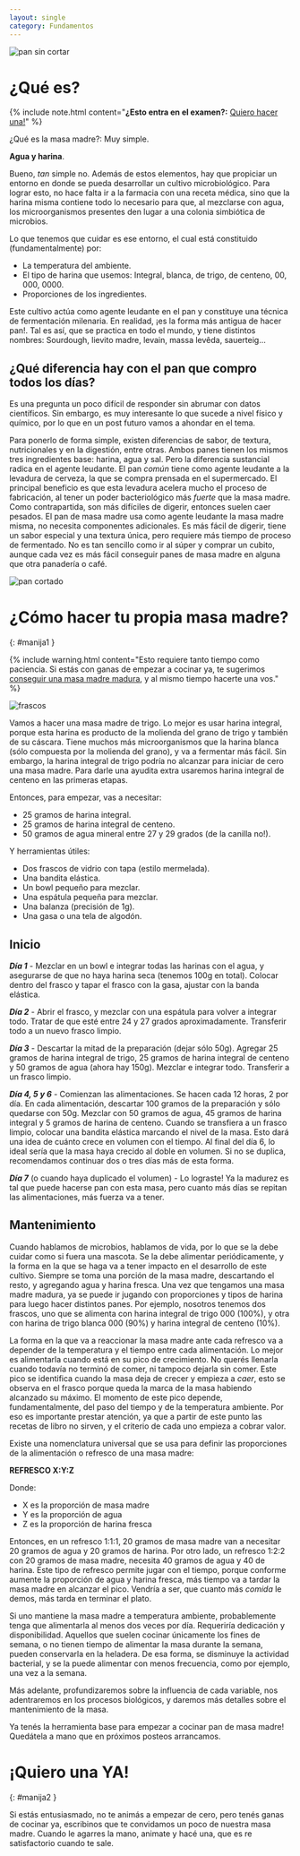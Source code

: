 ```yaml
---
layout: single
category: Fundamentos 
---
```


![pan sin cortar](/assets/images/posts/sabado_28-082.jpg)

# ¿Qué es?

{% include note.html content="**¿Esto entra en el examen?:** [Quiero hacer una!](#manija1)" %}

¿Qué es la masa madre?: Muy simple.

**Agua y harina**.

Bueno, _tan_ simple no. Además de estos elementos, hay que propiciar un entorno en donde se pueda desarrollar un cultivo microbiológico. Para lograr esto, no hace falta ir a la farmacia con una receta médica, sino que la harina misma contiene todo lo necesario para que, al mezclarse con agua, los microorganismos presentes den lugar a una colonia simbiótica de microbios. 

Lo que tenemos que cuidar es ese entorno, el cual está constituido (fundamentalmente) por:

- La temperatura del ambiente.
- El tipo de harina que usemos: Integral, blanca, de trigo, de centeno,  00, 000, 0000.
- Proporciones de los ingredientes.

Este cultivo actúa como agente leudante en el pan y constituye una técnica de fermentación milenaria. En realidad, ¡es la forma más antigua de hacer pan!. Tal es así, que se practica en todo el mundo, y tiene distintos nombres: Sourdough, lievito madre, levain, massa levêda, sauerteig...

## ¿Qué diferencia hay con el pan que compro todos los días?

Es una pregunta un poco difícil de responder sin abrumar con datos científicos. Sin embargo, es muy interesante lo que sucede a nivel físico y químico, por lo que en un post futuro vamos a ahondar en el tema.

Para ponerlo de forma simple, existen diferencias de sabor, de textura, nutricionales y en la digestión, entre otras. Ambos panes tienen los mismos tres ingredientes base: harina, agua y sal. Pero la diferencia sustancial radica en el agente leudante. El pan _común_ tiene como agente leudante a la levadura de cerveza, la que se compra prensada en el supermercado. El principal beneficio es que esta levadura acelera mucho el proceso de fabricación, al tener un poder bacteriológico más _fuerte_ que la masa madre. Como contrapartida, son más difíciles de digerir, entonces suelen caer pesados.
El pan de masa madre usa como agente leudante la masa madre misma, no necesita componentes adicionales. Es más fácil de digerir, tiene un sabor especial y una textura única, pero requiere más tiempo de proceso de fermentado. No es tan sencillo como ir al súper y comprar un cubito, aunque cada vez es más fácil conseguir panes de masa madre en alguna que otra panadería o café.

![pan cortado](/assets/images/posts/aqui_esta_mi_pan.jpg)

# ¿Cómo hacer tu propia masa madre?
{: #manija1 }

{% include warning.html content="Esto requiere tanto tiempo como paciencia. Si estás con ganas de empezar a cocinar ya, te sugerimos [conseguir una masa madre madura](#manija2), y al mismo tiempo hacerte una vos." %}

![frascos](/assets/images/posts/masa_madre_y_mano.jpg)

Vamos a hacer una masa madre de trigo. Lo mejor es usar harina integral, porque esta harina es producto de la molienda del grano de trigo y también de su cáscara. Tiene muchos más microorganismos que la harina blanca (sólo compuesta por la molienda del grano), y va a fermentar más fácil. Sin embargo, la harina integral de trigo podría no alcanzar para iniciar de cero una masa madre. Para darle una ayudita extra usaremos harina integral de centeno en las primeras etapas.

Entonces, para empezar, vas a necesitar:

- 25 gramos de harina integral.
- 25 gramos de harina integral de centeno.
- 50 gramos de agua mineral entre 27 y 29 grados (de la canilla no!).

Y herramientas útiles:

- Dos frascos de vidrio con tapa (estilo mermelada).
- Una bandita elástica.
- Un bowl pequeño para mezclar.
- Una espátula pequeña para mezclar.
- Una balanza (precisión de 1g).
- Una gasa o una tela de algodón.

## Inicio

_**Día 1**_ - Mezclar en un bowl e integrar todas las harinas con el agua, y asegurarse de que no haya harina seca (tenemos 100g en total). Colocar dentro del frasco y tapar el frasco con la gasa, ajustar con la banda elástica.

_**Día 2**_ - Abrir el frasco, y mezclar con una espátula para volver a integrar todo. Tratar de que esté entre 24 y 27 grados aproximadamente. Transferir todo a un nuevo frasco limpio.

_**Día 3**_ - Descartar la mitad de la preparación (dejar sólo 50g). Agregar 25 gramos de harina integral de trigo, 25 gramos de harina integral de centeno y 50 gramos de agua (ahora hay 150g). Mezclar e integrar todo. Transferir a un frasco limpio.

_**Día 4, 5 y 6**_ - Comienzan las alimentaciones. Se hacen cada 12 horas, 2 por día. En cada alimentación, descartar 100 gramos de la preparación y sólo quedarse con 50g. Mezclar con 50 gramos de agua, 45 gramos de harina integral y 5 gramos de harina de centeno. Cuando se transfiera a un frasco limpio, colocar una bandita elástica marcando el nivel de la masa. Esto dará una idea de cuánto crece en volumen con el tiempo. Al final del día 6, lo ideal sería que la masa haya crecido al doble en volumen. Si no se duplica, recomendamos continuar dos o tres días más de esta forma.

_**Día 7**_ (o cuando haya duplicado el volumen) - Lo lograste! Ya la madurez es tal que puede hacerse pan con esta masa, pero cuanto más días se repitan las alimentaciones, más fuerza va a tener.

## Mantenimiento

Cuando hablamos de microbios, hablamos de vida, por lo que se la debe cuidar como si fuera una mascota. Se la debe alimentar periódicamente, y la forma en la que se haga va a tener impacto en el desarrollo de este cultivo. Siempre se toma una porción de la masa madre, descartando el resto, y agregando agua y harina fresca. Una vez que tengamos una masa madre madura, ya se puede ir jugando con proporciones y tipos de harina para luego hacer distintos panes. Por ejemplo, nosotros tenemos dos frascos, uno que se alimenta con harina integral de trigo 000 (100%), y otra con harina de trigo blanca 000 (90%) y harina integral de centeno (10%).

La forma en la que va a reaccionar la masa madre ante cada refresco va a depender de la temperatura y el tiempo entre cada alimentación. Lo mejor es alimentarla cuando está en su pico de crecimiento. No querés llenarla cuando todavía no terminó de comer, ni tampoco dejarla sin comer. Este pico se identifica cuando la masa deja de crecer y empieza a _caer_, esto se observa en el frasco porque queda la marca de la masa habiendo alcanzado su máximo. El momento de este pico depende, fundamentalmente, del paso del tiempo y de la temperatura ambiente. Por eso es importante prestar atención, ya que a partir de este punto las recetas de libro no sirven, y el criterio de cada uno empieza a cobrar valor.

Existe una nomenclatura universal que se usa para definir las proporciones de la alimentación o refresco de una masa madre:

**REFRESCO X:Y:Z**

Donde:
- X es la proporción de masa madre
- Y es la proporción de agua
- Z es la proporción de harina fresca

Entonces, en un refresco 1:1:1, 20 gramos de masa madre van a necesitar 20 gramos de agua y 20 gramos de harina. Por otro lado, un refresco 1:2:2 con 20 gramos de masa madre, necesita 40 gramos de agua y 40 de harina. Este tipo de refresco permite jugar con el tiempo, porque conforme aumente la proporción de agua y harina fresca, más tiempo va a tardar la masa madre en alcanzar el pico. Vendría a ser, que cuanto más _comida_ le demos, más tarda en terminar el plato.

Si uno mantiene la masa madre a temperatura ambiente, probablemente tenga que alimentarla al menos dos veces por día. Requeriría dedicación y disponibilidad. Aquellos que suelen cocinar únicamente los fines de semana, o no tienen tiempo de alimentar la masa durante la semana, pueden conservarla en la heladera. De esa forma, se disminuye la actividad bacterial, y se la puede alimentar con menos frecuencia, como por ejemplo, una vez a la semana.

Más adelante, profundizaremos sobre la influencia de cada variable, nos adentraremos en los procesos biológicos, y daremos más detalles sobre el mantenimiento de la masa.

Ya tenés la herramienta base para empezar a cocinar pan de masa madre! Quedátela a mano que en próximos posteos arrancamos.

# ¡Quiero una YA!
{: #manija2 }

Si estás entusiasmado, no te animás a empezar de cero, pero tenés ganas de cocinar ya, escribinos <a href="mailto:proyecto.iterum@gmail.com" rel="nofollow noopener noreferrer"><i class="fa fa-envelope" aria-hidden="true"></i></a> <a href="https://www.instagram.com/proyecto.iterum/" rel="nofollow noopener noreferrer"><i class="fab fa-fw fa-instagram" aria-hidden="true"></i></a> que te convidamos un poco de nuestra masa madre. Cuando le agarres la mano, animate y hacé una, que es re satisfactorio cuando te sale.
